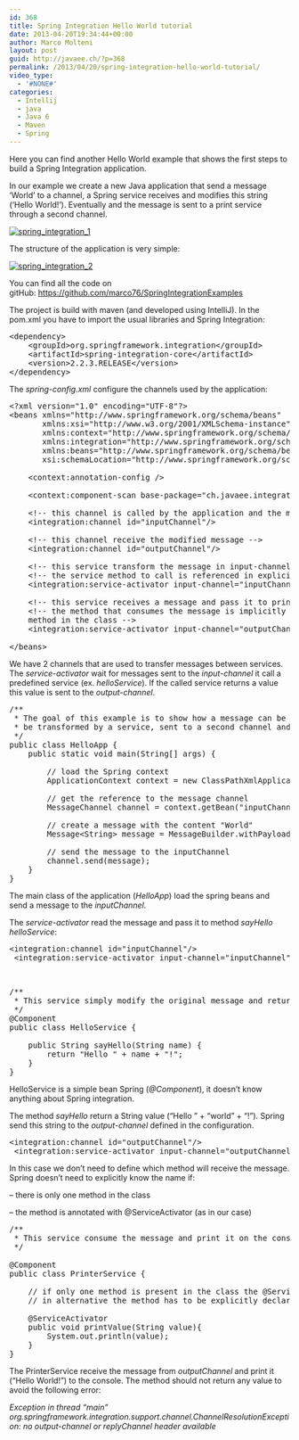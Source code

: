 ```yaml
---
id: 368
title: Spring Integration Hello World tutorial
date: 2013-04-20T19:34:44+00:00
author: Marco Molteni
layout: post
guid: http://javaee.ch/?p=368
permalink: /2013/04/20/spring-integration-hello-world-tutorial/
video_type:
  - '#NONE#'
categories:
  - Intellij
  - java
  - Java 6
  - Maven
  - Spring
---
```

Here you can find another Hello World example that shows the first steps to build a Spring Integration application.

In our example we create a new Java application that send a message &#8216;World&#8217; to a channel, a Spring service receives and modifies this string (&#8216;Hello World!&#8217;). Eventually and the message is sent to a print service through a second channel.

[<img class="alignnone size-medium wp-image-369" alt="spring_integration_1" src="{{site.baseurl}}/assets/img/uploads/2013/04/spring_integration_1.png?resize=300%2C145" data-recalc-dims="1" />]({{site.baseurl}}/assets/img/uploads/2013/04/spring_integration_1.png)

The structure of the application is very simple:

[<img class="alignnone size-medium wp-image-373" alt="spring_integration_2" src="{{site.baseurl}}/assets/img/uploads/2013/04/spring_integration_2.png?resize=300%2C224" data-recalc-dims="1" />]({{site.baseurl}}/assets/img/uploads/2013/04/spring_integration_2.png)

You can find all the code on gitHub: <a title="https://github.com/marco76/SpringIntegrationExamples" href="https://github.com/marco76/SpringIntegrationExamples" target="_blank">https://github.com/marco76/SpringIntegrationExamples</a>

The project is build with maven (and developed using IntelliJ). In the pom.xml you have to import the usual libraries and Spring Integration:

<pre class="brush: xml; title: ; notranslate" title="">&lt;dependency&gt;
    &lt;groupId&gt;org.springframework.integration&lt;/groupId&gt;
    &lt;artifactId&gt;spring-integration-core&lt;/artifactId&gt;
    &lt;version&gt;2.2.3.RELEASE&lt;/version&gt;
&lt;/dependency&gt;
</pre>

The _spring-config.xml_ configure the channels used by the application:

<pre class="brush: xml; title: ; notranslate" title="">&lt;?xml version="1.0" encoding="UTF-8"?&gt;
&lt;beans xmlns="http://www.springframework.org/schema/beans"
       xmlns:xsi="http://www.w3.org/2001/XMLSchema-instance"
       xmlns:context="http://www.springframework.org/schema/context"
       xmlns:integration="http://www.springframework.org/schema/integration"
       xmlns:beans="http://www.springframework.org/schema/beans"
       xsi:schemaLocation="http://www.springframework.org/schema/beans http://www.springframework.org/schema/beans/spring-beans.xsd http://www.springframework.org/schema/context http://www.springframework.org/schema/context/spring-context.xsd http://www.springframework.org/schema/integration http://www.springframework.org/schema/integration/spring-integration.xsd"&gt;

    &lt;context:annotation-config /&gt;

    &lt;context:component-scan base-package="ch.javaee.integration.example.helloWorld"/&gt;

    &lt;!-- this channel is called by the application and the message is passed to it --&gt;
    &lt;integration:channel id="inputChannel"/&gt;

    &lt;!-- this channel receive the modified message --&gt;
    &lt;integration:channel id="outputChannel"/&gt;

    &lt;!-- this service transform the message in input-channel and send the result to output-channel --&gt;
    &lt;!-- the service method to call is referenced in explicitly --&gt;
    &lt;integration:service-activator input-channel="inputChannel" ref="helloService" method="sayHello" output-channel="outputChannel"/&gt;

    &lt;!-- this service receives a message and pass it to printerService --&gt;
    &lt;!-- the method that consumes the message is implicitly defined by the @ServiceActivator annotation or it should be the only
    method in the class --&gt;
    &lt;integration:service-activator input-channel="outputChannel" ref="printerService"/&gt;

&lt;/beans&gt;
</pre>

We have 2 channels that are used to transfer messages between services. The _service-activator_ wait for messages sent to the _input-channel_ it call a predefined service (ex. _helloService_). If the called service returns a value this value is sent to the _output-channel_.

<pre class="brush: java; title: ; notranslate" title="">/**
 * The goal of this example is to show how a message can be sent to one input channel,
 * be transformed by a service, sent to a second channel and consumed by a second service
 */
public class HelloApp {
    public static void main(String[] args) {

        // load the Spring context
        ApplicationContext context = new ClassPathXmlApplicationContext("spring-config.xml");

        // get the reference to the message channel
        MessageChannel channel = context.getBean("inputChannel", MessageChannel.class);

        // create a message with the content "World"
        Message&lt;String&gt; message = MessageBuilder.withPayload("World").build();

        // send the message to the inputChannel
        channel.send(message);
    }
}
</pre>

The main class of the application (_HelloApp_) load the spring beans and send a message to the _inputChannel_.
  
The _service-activator_ read the message and pass it to method _sayHello_ _helloService_:

<pre class="brush: xml; title: ; notranslate" title="">&lt;integration:channel id="inputChannel"/&gt;
 &lt;integration:service-activator input-channel="inputChannel" ref="helloService" method="sayHello" output-channel="outputChannel"/&gt;
</pre>

&nbsp;

<pre class="brush: java; title: ; notranslate" title="">/**
 * This service simply modify the original message and return the new message
 */
@Component
public class HelloService {

    public String sayHello(String name) {
        return "Hello " + name + "!";
    }
}
</pre>

HelloService is a simple bean Spring (_@Component_), it doesn&#8217;t know anything about Spring integration.
  
The method _sayHello_ return a String value (&#8220;Hello &#8221; + &#8220;world&#8221; + &#8220;!&#8221;). Spring send this string to the _output-channel_ defined in the configuration.

<pre class="brush: xml; title: ; notranslate" title="">&lt;integration:channel id="outputChannel"/&gt;
 &lt;integration:service-activator input-channel="outputChannel" ref="printerService"/&gt;
</pre>

In this case we don&#8217;t need to define which method will receive the message. Spring doesn&#8217;t need to explicitly know the name if:
  
&#8211; there is only one method in the class
  
&#8211; the method is annotated with @ServiceActivator (as in our case)

<pre class="brush: java; title: ; notranslate" title="">/**
 * This service consume the message and print it on the console
 */

@Component
public class PrinterService {

    // if only one method is present in the class the @ServiceActivator is not necessary
    // in alternative the method has to be explicitly declared in the configuration

    @ServiceActivator
    public void printValue(String value){
        System.out.println(value);
    }
}
</pre>

The PrinterService receive the message from _outputChannel_ and print it (&#8220;Hello World!&#8221;) to the console. The method should not return any value to avoid the following error:
  
_Exception in thread &#8220;main&#8221; org.springframework.integration.support.channel.ChannelResolutionException: no output-channel or replyChannel header available_